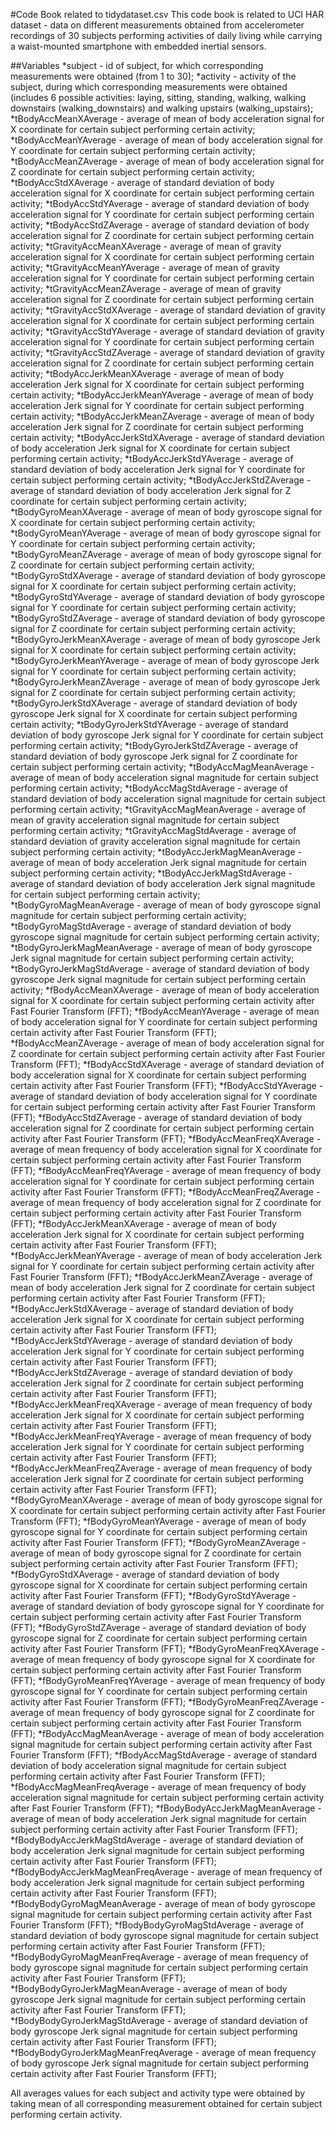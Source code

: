 #Code Book related to tidydataset.csv
This code book is related to UCI HAR dataset - data on different measurements obtained from accelerometer recordings of 30 subjects performing activities of daily living while carrying a waist-mounted smartphone with embedded inertial sensors.

##Variables
*subject - id of subject, for which corresponding measurements were obtained (from 1 to 30);
*activity - activity of the subject, during which corresponding measurements were obtained (includes 6 possible activities: laying, sitting, standing, walking, walking downstairs (walking_downstairs) and walking upstairs (walking_upstairs);
*tBodyAccMeanXAverage - average of mean of body acceleration signal for X coordinate for certain subject performing certain activity;
*tBodyAccMeanYAverage - average of mean of body acceleration signal for Y coordinate for certain subject performing certain activity;
*tBodyAccMeanZAverage - average of mean of body acceleration signal for Z coordinate for certain subject performing certain activity;
*tBodyAccStdXAverage - average of standard deviation of body acceleration signal for X coordinate for certain subject performing certain activity;
*tBodyAccStdYAverage - average of standard deviation of body acceleration signal for Y coordinate for certain subject performing certain activity;
*tBodyAccStdZAverage - average of standard deviation of body acceleration signal for Z coordinate for certain subject performing certain activity;
*tGravityAccMeanXAverage - average of mean of gravity acceleration signal for X coordinate for certain subject performing certain activity;
*tGravityAccMeanYAverage - average of mean of gravity acceleration signal for Y coordinate for certain subject performing certain activity;
*tGravityAccMeanZAverage - average of mean of gravity acceleration signal for Z coordinate for certain subject performing certain activity;
*tGravityAccStdXAverage - average of standard deviation of gravity acceleration signal for X coordinate for certain subject performing certain activity;
*tGravityAccStdYAverage - average of standard deviation of gravity acceleration signal for Y coordinate for certain subject performing certain activity;
*tGravityAccStdZAverage - average of standard deviation of gravity acceleration signal for Z coordinate for certain subject performing certain activity;
*tBodyAccJerkMeanXAverage - average of mean of body acceleration Jerk signal for X coordinate for certain subject performing certain activity;
*tBodyAccJerkMeanYAverage - average of mean of body acceleration Jerk signal for Y coordinate for certain subject performing certain activity;
*tBodyAccJerkMeanZAverage - average of mean of body acceleration Jerk signal for Z coordinate for certain subject performing certain activity;
*tBodyAccJerkStdXAverage - average of standard deviation of body acceleration Jerk signal for X coordinate for certain subject performing certain activity;
*tBodyAccJerkStdYAverage - average of standard deviation of body acceleration Jerk signal for Y coordinate for certain subject performing certain activity;
*tBodyAccJerkStdZAverage - average of standard deviation of body acceleration Jerk signal for Z coordinate for certain subject performing certain activity;
*tBodyGyroMeanXAverage - average of mean of body gyroscope signal for X coordinate for certain subject performing certain activity;
*tBodyGyroMeanYAverage - average of mean of body gyroscope signal for Y coordinate for certain subject performing certain activity;
*tBodyGyroMeanZAverage - average of mean of body gyroscope signal for Z coordinate for certain subject performing certain activity;
*tBodyGyroStdXAverage - average of standard deviation of body gyroscope signal for X coordinate for certain subject performing certain activity;
*tBodyGyroStdYAverage - average of standard deviation of body gyroscope signal for Y coordinate for certain subject performing certain activity;
*tBodyGyroStdZAverage - average of standard deviation of body gyroscope signal for Z coordinate for certain subject performing certain activity;
*tBodyGyroJerkMeanXAverage - average of mean of body gyroscope Jerk signal for X coordinate for certain subject performing certain activity;
*tBodyGyroJerkMeanYAverage - average of mean of body gyroscope Jerk signal for Y coordinate for certain subject performing certain activity;
*tBodyGyroJerkMeanZAverage - average of mean of body gyroscope Jerk signal for Z coordinate for certain subject performing certain activity;
*tBodyGyroJerkStdXAverage - average of standard deviation of body gyroscope Jerk signal for X coordinate for certain subject performing certain activity;
*tBodyGyroJerkStdYAverage - average of standard deviation of body gyroscope Jerk signal for Y coordinate for certain subject performing certain activity;
*tBodyGyroJerkStdZAverage - average of standard deviation of body gyroscope Jerk signal for Z coordinate for certain subject performing certain activity;
*tBodyAccMagMeanAverage - average of mean of body acceleration signal magnitude for certain subject performing certain activity;
*tBodyAccMagStdAverage - average of standard deviation of body acceleration signal magnitude for certain subject performing certain activity;
*tGravityAccMagMeanAverage - average of mean of gravity acceleration signal magnitude for certain subject performing certain activity;
*tGravityAccMagStdAverage - average of standard deviation of gravity acceleration signal magnitude for certain subject performing certain activity;
*tBodyAccJerkMagMeanAverage - average of mean of body acceleration Jerk signal magnitude for certain subject performing certain activity;
*tBodyAccJerkMagStdAverage - average of standard deviation of body acceleration Jerk signal magnitude for certain subject performing certain activity;
*tBodyGyroMagMeanAverage - average of mean of body gyroscope signal magnitude for certain subject performing certain activity;
*tBodyGyroMagStdAverage - average of standard deviation of body gyroscope signal magnitude for certain subject performing certain activity;
*tBodyGyroJerkMagMeanAverage - average of mean of body gyroscope Jerk signal magnitude for certain subject performing certain activity;
*tBodyGyroJerkMagStdAverage - average of standard deviation of body gyroscope Jerk signal magnitude for certain subject performing certain activity;
*fBodyAccMeanXAverage - average of mean of body acceleration signal for X coordinate for certain subject performing certain activity after Fast Fourier Transform (FFT);
*fBodyAccMeanYAverage - average of mean of body acceleration signal for Y coordinate for certain subject performing certain activity after Fast Fourier Transform (FFT);
*fBodyAccMeanZAverage - average of mean of body acceleration signal for Z coordinate for certain subject performing certain activity after Fast Fourier Transform (FFT);
*fBodyAccStdXAverage - average of standard deviation of body acceleration signal for X coordinate for certain subject performing certain activity after Fast Fourier Transform (FFT);
*fBodyAccStdYAverage - average of standard deviation of body acceleration signal for Y coordinate for certain subject performing certain activity after Fast Fourier Transform (FFT);
*fBodyAccStdZAverage - average of standard deviation of body acceleration signal for Z coordinate for certain subject performing certain activity after Fast Fourier Transform (FFT);
*fBodyAccMeanFreqXAverage - average of mean frequency of body acceleration signal for X coordinate for certain subject performing certain activity after Fast Fourier Transform (FFT);
*fBodyAccMeanFreqYAverage - average of mean frequency of body acceleration signal for Y coordinate for certain subject performing certain activity after Fast Fourier Transform (FFT);
*fBodyAccMeanFreqZAverage - average of mean frequency of body acceleration signal for Z coordinate for certain subject performing certain activity after Fast Fourier Transform (FFT);
*fBodyAccJerkMeanXAverage - average of mean of body acceleration Jerk signal for X coordinate for certain subject performing certain activity after Fast Fourier Transform (FFT);
*fBodyAccJerkMeanYAverage - average of mean of body acceleration Jerk signal for Y coordinate for certain subject performing certain activity after Fast Fourier Transform (FFT);
*fBodyAccJerkMeanZAverage - average of mean of body acceleration Jerk signal for Z coordinate for certain subject performing certain activity after Fast Fourier Transform (FFT);
*fBodyAccJerkStdXAverage - average of standard deviation of body acceleration Jerk signal for X coordinate for certain subject performing certain activity after Fast Fourier Transform (FFT);
*fBodyAccJerkStdYAverage - average of standard deviation of body acceleration Jerk signal for Y coordinate for certain subject performing certain activity after Fast Fourier Transform (FFT);
*fBodyAccJerkStdZAverage - average of standard deviation of body acceleration Jerk signal for Z coordinate for certain subject performing certain activity after Fast Fourier Transform (FFT);
*fBodyAccJerkMeanFreqXAverage - average of mean frequency of body acceleration Jerk signal for X coordinate for certain subject performing certain activity after Fast Fourier Transform (FFT);
*fBodyAccJerkMeanFreqYAverage - average of mean frequency of body acceleration Jerk signal for Y coordinate for certain subject performing certain activity after Fast Fourier Transform (FFT);
*fBodyAccJerkMeanFreqZAverage - average of mean frequency of body acceleration Jerk signal for Z coordinate for certain subject performing certain activity after Fast Fourier Transform (FFT);
*fBodyGyroMeanXAverage - average of mean of body gyroscope signal for X coordinate for certain subject performing certain activity after Fast Fourier Transform (FFT);
*fBodyGyroMeanYAverage - average of mean of body gyroscope signal for Y coordinate for certain subject performing certain activity after Fast Fourier Transform (FFT);
*fBodyGyroMeanZAverage - average of mean of body gyroscope signal for Z coordinate for certain subject performing certain activity after Fast Fourier Transform (FFT);
*fBodyGyroStdXAverage - average of standard deviation of body gyroscope signal for X coordinate for certain subject performing certain activity after Fast Fourier Transform (FFT);
*fBodyGyroStdYAverage - average of standard deviation of body gyroscope signal for Y coordinate for certain subject performing certain activity after Fast Fourier Transform (FFT);
*fBodyGyroStdZAverage - average of standard deviation of body gyroscope signal for Z coordinate for certain subject performing certain activity after Fast Fourier Transform (FFT);
*fBodyGyroMeanFreqXAverage - average of mean frequency of body gyroscope signal for X coordinate for certain subject performing certain activity after Fast Fourier Transform (FFT);
*fBodyGyroMeanFreqYAverage - average of mean frequency of body gyroscope signal for Y coordinate for certain subject performing certain activity after Fast Fourier Transform (FFT);
*fBodyGyroMeanFreqZAverage - average of mean frequency of body gyroscope signal for Z coordinate for certain subject performing certain activity after Fast Fourier Transform (FFT);
*fBodyAccMagMeanAverage - average of mean of body acceleration signal magnitude for certain subject performing certain activity after Fast Fourier Transform (FFT);
*fBodyAccMagStdAverage - average of standard deviation of body acceleration signal magnitude for certain subject performing certain activity after Fast Fourier Transform (FFT);
*fBodyAccMagMeanFreqAverage - average of mean frequency of body acceleration signal magnitude for certain subject performing certain activity after Fast Fourier Transform (FFT);
*fBodyBodyAccJerkMagMeanAverage - average of mean of body acceleration Jerk signal magnitude for certain subject performing certain activity after Fast Fourier Transform (FFT);
*fBodyBodyAccJerkMagStdAverage - average of standard deviation of body acceleration Jerk signal magnitude for certain subject performing certain activity after Fast Fourier Transform (FFT);
*fBodyBodyAccJerkMagMeanFreqAverage - average of mean frequency of body acceleration Jerk signal magnitude for certain subject performing certain activity after Fast Fourier Transform (FFT);
*fBodyBodyGyroMagMeanAverage - average of mean of body gyroscope signal magnitude for certain subject performing certain activity after Fast Fourier Transform (FFT);
*fBodyBodyGyroMagStdAverage - average of standard deviation of body gyroscope signal magnitude for certain subject performing certain activity after Fast Fourier Transform (FFT);
*fBodyBodyGyroMagMeanFreqAverage - average of mean frequency of body gyroscope signal magnitude for certain subject performing certain activity after Fast Fourier Transform (FFT);
*fBodyBodyGyroJerkMagMeanAverage - average of mean of body gyroscope Jerk signal magnitude for certain subject performing certain activity after Fast Fourier Transform (FFT);
*fBodyBodyGyroJerkMagStdAverage - average of standard deviation of body gyroscope Jerk signal magnitude for certain subject performing certain activity after Fast Fourier Transform (FFT);
*fBodyBodyGyroJerkMagMeanFreqAverage - average of mean frequency of body gyroscope Jerk signal magnitude for certain subject performing certain activity after Fast Fourier Transform (FFT);

All averages values for each subject and activity type were obtained by taking mean of all corresponding measurement obtained for certain subject performing certain activity.
